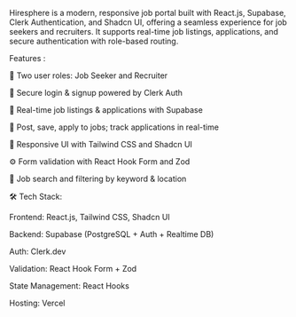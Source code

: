 Hiresphere is a modern, responsive job portal built with React.js, Supabase, Clerk Authentication, and Shadcn UI, offering a seamless experience for job seekers and recruiters. It supports real-time job listings, applications, and secure authentication with role-based routing.


Features : 

👥 Two user roles: Job Seeker and Recruiter

🔐 Secure login & signup powered by Clerk Auth

📄 Real-time job listings & applications with Supabase

💼 Post, save, apply to jobs; track applications in real-time

📱 Responsive UI with Tailwind CSS and Shadcn UI

⚙️ Form validation with React Hook Form and Zod

🔎 Job search and filtering by keyword & location



🛠️ Tech Stack: 

Frontend: React.js, Tailwind CSS, Shadcn UI

Backend: Supabase (PostgreSQL + Auth + Realtime DB)

Auth: Clerk.dev

Validation: React Hook Form + Zod

State Management: React Hooks

Hosting: Vercel
